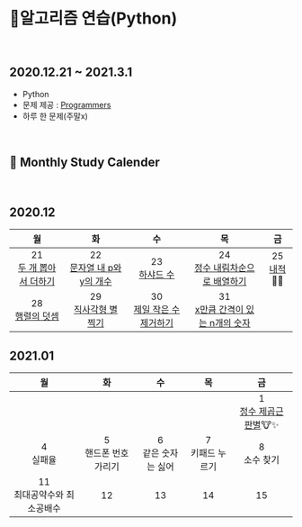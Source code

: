 # 📒알고리즘 연습(Python)

<br/>

## 2020.12.21 ~ 2021.3.1
* Python
* 문제 제공 : [Programmers](https://programmers.co.kr/)
* 하루 한 문제(주말x)
<!-- * [문제번호] 문제제목.py
* commit message : [add] 문제제목 solution  
                   [mdf] list 문법 추가(2020.12.22) -->
<br/>

## 📆 Monthly Study Calender

<br>

## 2020.12

|<center>월</center>|<center>화</center>|<center>수</center>|<center>목</center>|<center>금</center>|
|:---:|:---:|:---:|:---:|:---:|
|21<br>[두 개 뽑아서 더하기](https://github.com/xxhyowon/Algorithm-Python/blob/main/%5B001%5D%20%EB%91%90%20%EA%B0%9C%20%EB%BD%91%EC%95%84%EC%84%9C%20%EB%8D%94%ED%95%98%EA%B8%B0.py)|22<br>[문자열 내 p와 y의 개수](%5B002%5D%20%EB%AC%B8%EC%9E%90%EC%97%B4%20%EB%82%B4%20p%EC%99%80%20y%EC%9D%98%20%EA%B0%9C%EC%88%98.py)|23<br>[하샤드 수](https://github.com/xxhyowon/Algorithm-Python/blob/main/%5B003%5D%20%ED%95%98%EC%83%A4%EB%93%9C%20%EC%88%98.py)|24<br>[정수 내림차순으로 배열하기](https://github.com/xxhyowon/Algorithm-Python/blob/main/%5B004%5D%20%EC%A0%95%EC%88%98%20%EB%82%B4%EB%A6%BC%EC%B0%A8%EC%88%9C%EC%9C%BC%EB%A1%9C%20%EB%B0%B0%EC%B9%98%ED%95%98%EA%B8%B0.py)|<span>25</span><br>[내적](https://github.com/xxhyowon/Algorithm-Python/blob/main/%5B005%5D%20%EB%82%B4%EC%A0%81.py)🎅🎄|
|28<br>[행렬의 덧셈](https://github.com/xxhyowon/Algorithm-Python/blob/main/%5B006%5D%20%ED%96%89%EB%A0%AC%EC%9D%98%20%EB%8D%A7%EC%85%88.py)|29<br>[직사각형 별 찍기](https://github.com/xxhyowon/Algorithm-Python/blob/main/%5B007%5D%20%EC%A7%81%EC%82%AC%EA%B0%81%ED%98%95%EB%B3%84%EC%B0%8D%EA%B8%B0.py)|30<br>[제일 작은 수 제거하기](https://github.com/xxhyowon/Algorithm-Python/blob/main/%5B008%5D%20%EC%A0%9C%EC%9D%BC%20%EC%9E%91%EC%9D%80%20%EC%88%98%20%EC%A0%9C%EA%B1%B0%ED%95%98%EA%B8%B0.py)|31<br>[x만큼 간격이 있는 n개의 숫자](https://github.com/xxhyowon/Algorithm-Python/blob/main/%5B009%5D%20x%EB%A7%8C%ED%81%BC%20%EA%B0%84%EA%B2%A9%EC%9D%B4%20%EC%9E%88%EB%8A%94%20n%EA%B0%9C%EC%9D%98%20%EC%88%AB%EC%9E%90.py)|

## 2021.01

|<center>월</center>|<center>화</center>|<center>수</center>|<center>목</center>|<center>금</center>|
|:---:|:---:|:---:|:---:|:---:|
|||||1<br>[정수 제곱근 판별](https://github.com/xxhyowon/Algorithm-Python/blob/main/%5B010%5D%20%EC%A0%95%EC%88%98%20%EC%A0%9C%EA%B3%B1%EA%B7%BC%20%ED%8C%90%EB%B3%84.py)🐮✨|
|4<br>실패율|5<br>핸드폰 번호 가리기|6<br>같은 숫자는 싫어|7<br>키패드 누르기|8<br>소수 찾기|
|11<br>최대공약수와 최소공배수|12<br>|13<br>|14<br>|15<br>|
